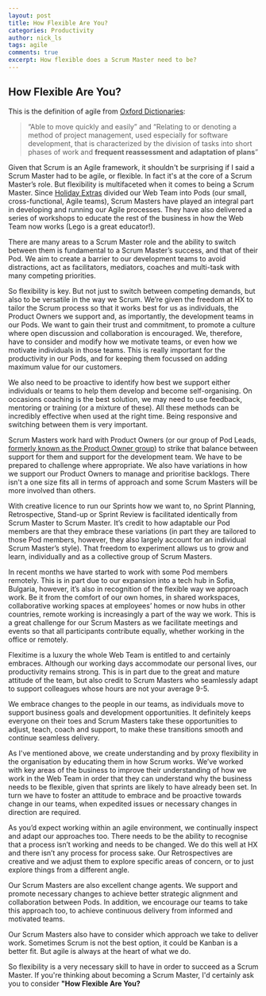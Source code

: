```yaml
---
layout: post
title: How Flexible Are You?
categories: Productivity
author: nick_ls
tags: agile
comments: true
excerpt: How flexible does a Scrum Master need to be?
---
```


## How Flexible Are You?

This is the definition of agile from [Oxford Dictionaries](http://www.oxforddictionaries.com/definition/english/agile):

>“Able to move quickly and easily” and “Relating to or denoting a method of project management, used especially for software development, that is characterized by the division of tasks into short phases of work and **frequent reassessment and adaptation of plans**”

Given that Scrum is an Agile framework, it shouldn't be surprising if I said a Scrum Master had to be agile, or flexible. In fact it's at the core of a Scrum Master’s role. But flexibility is multifaceted when it comes to being a Scrum Master. Since [Holiday Extras](http://www.holidayextras.co.uk/) divided our Web Team into Pods (our small, cross-functional, Agile teams), Scrum Masters have played an integral part in developing and running our Agile processes. They have also delivered a series of workshops to educate the rest of the business in how the Web Team now works (Lego is a great educator!).

There are many areas to a Scrum Master role and the ability to switch between them is fundamental to a Scrum Master’s success, and that of their Pod. We aim to create a barrier to our development teams to avoid distractions, act as facilitators, mediators, coaches and multi-task with many competing priorities.

So flexibility is key. But not just to switch between competing demands, but also to be versatile in the way we Scrum. We’re given the freedom at HX to tailor the Scrum process so that it works best for us as individuals, the Product Owners we support and, as importantly, the development teams in our Pods. We want to gain their trust and commitment, to promote a culture where open discussion and collaboration is encouraged. We, therefore, have to consider and modify how we motivate teams, or even how we motivate individuals in those teams. This is really important for the productivity in our Pods, and for keeping them focussed on adding maximum value for our customers.

We also need to be proactive to identify how best we support either individuals or teams to help them develop and become self-organising. On occasions coaching is the best solution, we may need to use feedback, mentoring or training (or a mixture of these). All these methods can be incredibly effective when used at the right time. Being responsive and switching between them is very important.

Scrum Masters work hard with Product Owners (or our group of Pod Leads, [formerly known as the Product Owner group](http://tech.holidayextras.co.uk/product/owner,/pod/lead/2016/05/31/the-group-formerly-known-as-pos/)) to strike that balance between support for them and support for the development team. We have to be prepared to challenge where appropriate. We also have variations in how we support our Product Owners to manage and prioritise backlogs. There isn't a one size fits all in terms of approach and some Scrum Masters will be more involved than others.

With creative licence to run our Sprints how we want to, no Sprint Planning, Retrospective, Stand-up or Sprint Review is facilitated identically from Scrum Master to Scrum Master. It’s credit to how adaptable our Pod members are that they embrace these variations (in part they are tailored to those Pod members, however, they also largely account for an individual Scrum Master’s style). That freedom to experiment allows us to grow and learn, individually and as a collective group of Scrum Masters.

In recent months we have started to work with some Pod members remotely. This is in part due to our expansion into a tech hub in Sofia, Bulgaria, however, it’s also in recognition of the flexible way we approach work. Be it from the comfort of our own homes, in shared workspaces, collaborative working spaces at employees’ homes or now hubs in other countries, remote working is increasingly a part of the way we work. This is a great challenge for our Scrum Masters as we facilitate meetings and events so that all participants contribute equally, whether working in the office or remotely.

Flexitime is a luxury the whole Web Team is entitled to and certainly embraces. Although our working days accommodate our personal lives, our productivity remains strong. This is in part due to the great and mature attitude of the team, but also credit to Scrum Masters who seamlessly adapt to support colleagues whose hours are not your average 9-5.

We embrace changes to the people in our teams, as individuals move to support business goals and development opportunities. It definitely keeps everyone on their toes and Scrum Masters take these opportunities to adjust, teach, coach and support, to make these transitions smooth and continue seamless delivery.

As I've mentioned above, we create understanding and by proxy flexibility in the organisation by educating them in how Scrum works. We’ve worked with key areas of the business to improve their understanding of how we work in the Web Team in order that they can understand why the business needs to be flexible, given that sprints are likely to have already been set. In turn we have to foster an attitude to embrace and be proactive towards change in our teams, when expedited issues or necessary changes in direction are required.

As you’d expect working within an agile environment, we continually inspect and adapt our approaches too. There needs to be the ability to recognise that a process isn’t working and needs to be changed. We do this well at HX and there isn’t any process for process sake. Our Retrospectives are creative and we adjust them to explore specific areas of concern, or to just explore things from a different angle.

Our Scrum Masters are also excellent change agents. We support and promote necessary changes to achieve better strategic alignment and collaboration between Pods. In addition, we encourage our teams to take this approach too, to achieve continuous delivery from informed and motivated teams.

Our Scrum Masters also have to consider which approach we take to deliver work. Sometimes Scrum is not the best option, it could be Kanban is a better fit. But agile is always at the heart of what we do.

So flexibility is a very necessary skill to have in order to succeed as a Scrum Master. If you're thinking about becoming a Scrum Master, I'd certainly ask you to consider **"How Flexible Are You?**
